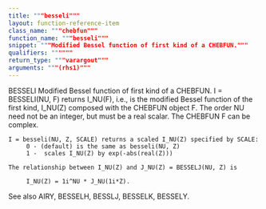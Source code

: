 ```yaml
---
title: """besseli"""
layout: function-reference-item
class_name: """chebfun"""
function_name: """besseli"""
snippet: """Modified Bessel function of first kind of a CHEBFUN."""
qualifiers: """"""
return_type: """varargout"""
arguments: """(rhs1)"""
---
```


 BESSELI    Modified Bessel function of first kind of a CHEBFUN.
    I = BESSELI(NU, F) returns I_NU(F), i.e., is the modified Bessel function of
    the first kind, I_NU(Z) composed with the CHEBFUN object F. The order NU
    need not be an integer, but must be a real scalar. The CHEBFUN F can be
    complex.
 
    I = besseli(NU, Z, SCALE) returns a scaled I_NU(Z) specified by SCALE:
         0 - (default) is the same as besseli(NU, Z)
         1 -  scales I_NU(Z) by exp(-abs(real(Z)))
 
    The relationship between I_NU(Z) and J_NU(Z) = BESSELJ(NU, Z) is
 
         I_NU(Z) = 1i^NU * J_NU(1i*Z).
 
  See also AIRY, BESSELH, BESSLJ, BESSELK, BESSELY.
